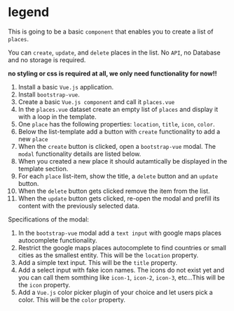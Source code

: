 # legend

This is going to be a basic `component` that enables you to create a list of `places`. 

You can `create`, `update`, and `delete` places in the list. No `API`, no Database and no storage is required.

**no styling or css is required at all, we only need functionality for now!!**

1. Install a basic `Vue.js` application.
2. Install `bootstrap-vue`.
3. Create a basic `Vue.js component` and call it `places.vue`
4. In the `places.vue` dataset create an empty list of `places` and display it with a loop in the template.
5. One `place` has the following properties: `location`, `title`, `icon`, `color`.
6. Below the list-template add a button with `create` functionality to add a new `place`
7. When the `create` button is clicked, open a `bootstrap-vue` modal. The `modal` functionality details are listed below.
8. When you created a new place it should autamtically be displayed in the template section.
9. For each `place` list-item, show the title, a `delete` button and an `update` button.
10. When the `delete` button gets clicked remove the item from the list.
11. When the `update` button gets clicked, re-open the modal and prefill its content with the previously selected data.

Specifications of the modal:

1. In the `bootstrap-vue` modal add a `text input` with google maps places autocomplete functionality.
2. Restrict the google maps places autocomplete to find countries or small cities as the smallest entity. This will be the `location` property.
3. Add a simple text input. This will be the `title` property.
4. Add a select input with fake icon names. The icons do not exist yet and you can call them somthing like `icon-1`, `icon-2`, `icon-3`, etc...This will be the `icon` property.
5. Add a `Vue.js` color picker plugin of your choice and let users pick a color. This will be the `color` property.
